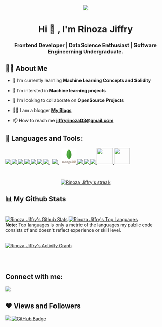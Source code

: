 <a href="#"><p align="center"><img width="40%"  src="https://content.techgig.com/thumb/msid-75430401,width-860,resizemode-4/5-tips-for-students-to-improve-coding-skills-during-college.jpg?58220" height="auto"/><p></a>

<h1 align="center">Hi <span class="wave" >👋</span> , I'm Rinoza Jiffry</h1>
<h3 align="center">Frontend Developer | DataScience Enthusiast | Software Engineerning Undergraduate.</h3>


## 🙋‍♀️ About Me

- 🔭 I’m currently learning **Machine Learning Concepts and Solidity**

- 🌱 I’m intersted in **Machine learning projects**

- 👯 I’m looking to collaborate on **OpenSource Projects**

- 👨‍💻 I am a blogger **[My Blogs](https://rinoza-jiffry.medium.com/)**

- 📫 How to reach me **jiffryrinoza03@gmail.com**
  


## 🚀 Languages and Tools:

<p align="left"> 
    <a href="https://www.java.com" target="_blank"> <img src="https://img.icons8.com/color/48/000000/java-coffee-cup-logo.png"/> </a>
    <a href="https://reactjs.org/" target="_blank"> <img src="https://img.icons8.com/color/48/000000/react-native.png"/> </a>
    <a href="https://developer.mozilla.org/en-US/docs/Web/JavaScript" target="_blank"> <img src="https://img.icons8.com/color/48/000000/javascript.png"/> </a> 
    <a href="https://www.w3.org/html/" target="_blank"> <img src="https://img.icons8.com/color/48/000000/html-5.png"/> </a> 
    <a href="https://www.w3schools.com/css/" target="_blank"> <img src="https://img.icons8.com/color/48/000000/css3.png"/> </a>  
    <a href="https://www.python.org" target="_blank"> <img src="https://img.icons8.com/color/48/000000/python.png"/> </a> 
    <a style="padding-right:8px;" href="https://nodejs.org" target="_blank"> <img src="https://img.icons8.com/color/48/000000/nodejs.png"/> </a> 
    <a style="padding-right:8px;" href="https://www.mysql.com/" target="_blank"> <img src="https://img.icons8.com/fluent/50/000000/mysql-logo.png"/> </a>
    <a href="https://www.mongodb.com/" target="_blank"> <img src="https://raw.githubusercontent.com/devicons/devicon/master/icons/mongodb/mongodb-original-wordmark.svg" alt="mongodb" width="48" height="48"/> </a> 
    <a href="https://git-scm.com/" target="_blank"> <img src="https://img.icons8.com/color/48/000000/git.png"/> </a> 
    <a href="https://angularjs.org/" target="_blank"> <img src="https://img.icons8.com/color/48/000000/angularjs.png"> </a>
    <a href="https://www.r-project.org/" target="_blank"> <img src="https://img.icons8.com/windows/48/000000/r-project.png"/> </a>
    <a href="https://scikit-learn.org/stable/" target="_blank"> <img src="https://upload.wikimedia.org/wikipedia/commons/0/05/Scikit_learn_logo_small.svg" width="50" height="50"/> </a>
    <a href="https://www.tensorflow.org/" target="_blank"> <img src="https://www.vectorlogo.zone/logos/tensorflow/tensorflow-icon.svg" width="50" height="50"/> </a>

    
    
</p>

<!-- [![React Badge](https://img.shields.io/badge/-React-61DBFB?style=for-the-badge&labelColor=black&logo=react&logoColor=61DBFB)](#)  [![Javascript Badge](https://img.shields.io/badge/-Javascript-F0DB4F?style=for-the-badge&labelColor=black&logo=javascript&logoColor=F0DB4F)](#) [![Typescript Badge](https://img.shields.io/badge/-Typescript-007acc?style=for-the-badge&labelColor=black&logo=typescript&logoColor=007acc)](#) [![Nodejs Badge](https://img.shields.io/badge/-Nodejs-3C873A?style=for-the-badge&labelColor=black&logo=node.js&logoColor=3C873A)](#) [![GraphQL Badge](https://img.shields.io/badge/-GraphQl-e535ab?style=for-the-badge&labelColor=black&logo=node.js&logoColor=e535ab)](#) -->
<br/>

<p align="center">
    <a href="https://github.com/RinozaJiffry/github-readme-streak-stats">
        <img title="🔥 Get streak stats for your profile at git.io/streak-stats" alt="Rinoza Jiffry's streak" src="https://github-readme-streak-stats.herokuapp.com/?user=RinozaJiffry&theme=black-ice&hide_border=true&stroke=0000&background=060A0CD0"/>
    </a>
</p>

## 📊 My Github Stats

  <br/>
    <a href="https://github.com/RinozaJiffry/github-readme-stats"><img alt="Rinoza Jiffry's Github Stats" src="https://github-readme-stats.vercel.app/api?username=RinozaJiffry&show_icons=true&count_private=true&theme=react&hide_border=true&bg_color=0D1117" /></a>
  <a href="https://github.com/RinozaJiffry/github-readme-stats"><img alt="Rinoza Jiffry's Top Languages" src="https://github-readme-stats.vercel.app/api/top-langs/?username=RinozaJiffry&langs_count=8&count_private=true&layout=compact&theme=react&hide_border=true&bg_color=0D1117" /></a>
  <br/>
  <b>Note:</b> Top languages is only a metric of the languages my public code consists of and doesn't reflect experience or skill level.


<br/>
<br/>

<a href="https://github.com/RinozaJiffry/github-readme-activity-graph"><img alt="Rinoza Jiffry's Activity Graph" src="https://activity-graph.herokuapp.com/graph?username=RinozaJiffry&bg_color=0D1117&color=5BCDEC&line=5BCDEC&point=FFFFFF&hide_border=true" /></a>

<br/>
<br/>

## Connect with me:
<p align="left">

<a href = "https://www.linkedin.com/in/rinoza-jiffry-3277671a4/"><img src="https://img.icons8.com/fluent/48/000000/linkedin.png"/></a>



</p>

## ❤ Views and Followers
<a href="https://github.com/RinozaJiffry/github-profile-views-counter">
    <img src="https://komarev.com/ghpvc/?username=RinozaJiffry">
</a>
<a href="https://github.com/RinozaJiffry?tab=followers"><img src="https://img.shields.io/github/followers/RinozaJiffry?label=Followers&style=social" alt="GitHub Badge"></a>
